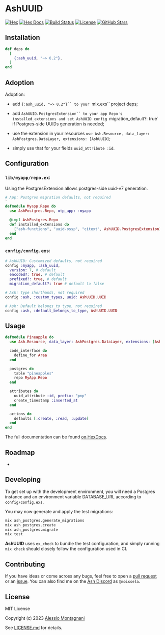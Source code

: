 # AshUUID

[![Hex](http://img.shields.io/hexpm/v/ash_uuid.svg?style=flat)](https://hex.pm/packages/ash_uuid)
[![Hex Docs](https://img.shields.io/badge/hex-docs-purple.svg)](https://hexdocs.pm/ash_uuid)
[![Build Status](https://img.shields.io/github/actions/workflow/status/zoonect-oss/ash_uuid/ci.yml)](https://github.com/zoonect-oss/ash_uuid)
[![License](https://img.shields.io/github/license/zoonect-oss/ash_uuid?color=blue)](https://github.com/zoonect-oss/ash_uuid/blob/main/LICENSE.md)
[![GitHub Stars](https://img.shields.io/github/stars/zoonect-oss/ash_uuid?color=ffd700&label=github&logo=github)](https://github.com/zoonect-oss/ash_uuid/stargazers)

## Installation

```elixir
def deps do
  [
    {:ash_uuid, "~> 0.2"},
  ]
end
```

## Adoption

Adoption:

- add `{:ash_uuid, "~> 0.2"}`` to your `mix.exs`` project deps;

- add `AshUUID.PostgresExtension`` to your app Repo's installed_extensions and set AshUUID config `migration_default?: true` if Postgres-side UUIDs generation is needed;

- use the extension in your resources `use Ash.Resource, data_layer: AshPostgres.DataLayer, extensions: [AshUUID]`;

- simply use that for your fields `uuid_attribute :id`.

## Configuration

### `lib/myapp/repo.ex`:

Using the PostgresExtension allows postgres-side uuid-v7 generation.

```elixir
# App: Postgres migration defaults, not required
`
defmodule Myapp.Repo do
  use AshPostgres.Repo, otp_app: :myapp

  @impl AshPostgres.Repo
  def installed_extensions do
    ["ash-functions", "uuid-ossp", "citext", AshUUID.PostgresExtension]
  end
end
```

### `config/config.exs`:

```elixir
# AshUUID: Customized defaults, not required
config :myapp, :ash_uuid,
  version: 7, # default
  encoded?: true, # default
  prefixed?: true, # default
  migration_default?: true # default to false

# Ash: Type shorthands, not required
config :ash, :custom_types, uuid: AshUUID.UUID

# Ash: Default belongs_to type, not required
config :ash, :default_belongs_to_type, AshUUID.UUID
```

## Usage

```elixir
defmodule Pineapple do
  use Ash.Resource, data_layer: AshPostgres.DataLayer, extensions: [AshUUID]

  code_interface do
    define_for Area
  end

  postgres do
    table "pineapples"
    repo MyApp.Repo
  end

  attributes do
    uuid_attribute :id, prefix: "pnp"
    create_timestamp :inserted_at
  end

  actions do
    defaults [:create, :read, :update]
  end
end
```

The full documentation can be found [on HexDocs].

## Roadmap

-

## Developing

To get set up with the development environment, you will need a Postgres
instance and an environment variable DATABASE_URL according to `config/config.exs`.

You may now generate and apply the test migrations:

```sh
mix ash_postgres.generate_migrations
mix ash_postgres.create
mix ash_postgres.migrate
mix test
```

**AshUUID** uses `ex_check` to bundle the test configuration, and simply running
`mix check` should closely follow the configuration used in CI.

## Contributing

If you have ideas or come across any bugs, feel free to open a [pull request] or
an [issue]. You can also find me on the [Ash Discord](https://discord.gg/D7FNG2q) as `@moissela`.

## License

MIT License

Copyright (c) 2023 [Alessio Montagnani]

See [LICENSE.md] for details.

[Alessio Montagnani]: https://github.com/moissela
[LICENSE.md]: https://github.com/zoonect-oss/ash_uuid/blob/main/LICENSE.md
[pull request]: https://github.com/zoonect-oss/ash_uuid/pulls
[issue]: https://github.com/zoonect-oss/ash_uuid/issues
[on HexDocs]: https://hexdocs.pm/ash_uuid
